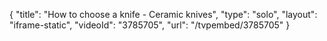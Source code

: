 {
    "title": "How to choose a knife - Ceramic knives",
    "type": "solo",
    "layout": "iframe-static",
    "videoId": "3785705",
    "url": "\/tvpembed\/3785705"
}